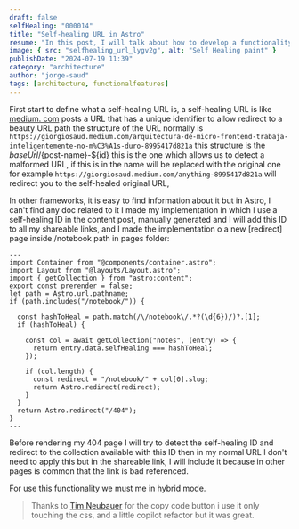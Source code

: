 ```yaml
---
draft: false
selfHealing: "000014"
title: "Self-healing URL in Astro"
resume: "In this post, I will talk about how to develop a functionality of self-healing URL in Astro project with a simple approach "
image: { src: "selfhealing_url_lygv2g", alt: "Self Healing paint" }
publishDate: "2024-07-19 11:39"
category: "architecture"
author: "jorge-saud"
tags: [architecture, functionalfeatures]
---
```


First start to define what a self-healing URL is, a self-healing URL is like [medium. com](https://giorgiosaud.medium.com) posts a URL that has a unique identifier to allow redirect to a beauty URL path the structure of the URL normally is `https://giorgiosaud.medium.com/arquitectura-de-micro-frontend-trabaja-inteligentemente-no-m%C3%A1s-duro-8995417d821a` this structure is the ${baseUrl}/${post-name}-${id} this is the one which allows us to detect a malformed URL, if this is in the name will be replaced with the original one for example `https://giorgiosaud.medium.com/anything-8995417d821a` will redirect you to the self-healed original URL,

In other frameworks, it is easy to find information about it but in Astro, I can't find any doc related to it I made my implementation in which I use a self-healing ID in the content post, manually generated and I will add this ID to all my shareable links, and I made the implementation o a new [redirect] page inside /notebook path in pages folder:

```astro
---
import Container from "@components/container.astro";
import Layout from "@layouts/Layout.astro";
import { getCollection } from "astro:content";
export const prerender = false;
let path = Astro.url.pathname;
if (path.includes("/notebook/")) {

  const hashToHeal = path.match(/\/notebook\/.*?(\d{6})/)?.[1];
  if (hashToHeal) {

    const col = await getCollection("notes", (entry) => {
      return entry.data.selfHealing === hashToHeal;
    });

    if (col.length) {
      const redirect = "/notebook/" + col[0].slug;
      return Astro.redirect(redirect);
    }
  }
  return Astro.redirect("/404");
}
---
```

Before rendering my 404 page I will try to detect the self-healing ID and redirect to the collection available with this ID then in my normal URL I don't need to apply this but in the shareable link, I will include it because in other pages is common that the link is bad referenced.

For use this functionality we must me in hybrid mode.

> Thanks to [Tim Neubauer](https://timneubauer.dev/blog/copy-code-button-in-astro/) for the copy code button i use it only touching the css, and a little copilot refactor but it was great.
